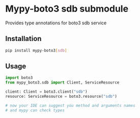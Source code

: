 # Mypy-boto3 sdb submodule

Provides type annotations for boto3 sdb service

## Installation

```bash
pip install mypy-boto3[sdb]
```

## Usage

```python
import boto3
from mypy_boto3.sdb import Client, ServiceResource

client: Client = boto3.client("sdb")
resource: ServiceResource = boto3.resource("sdb")

# now your IDE can suggest you method and arguments names
# and mypy can check types
```

